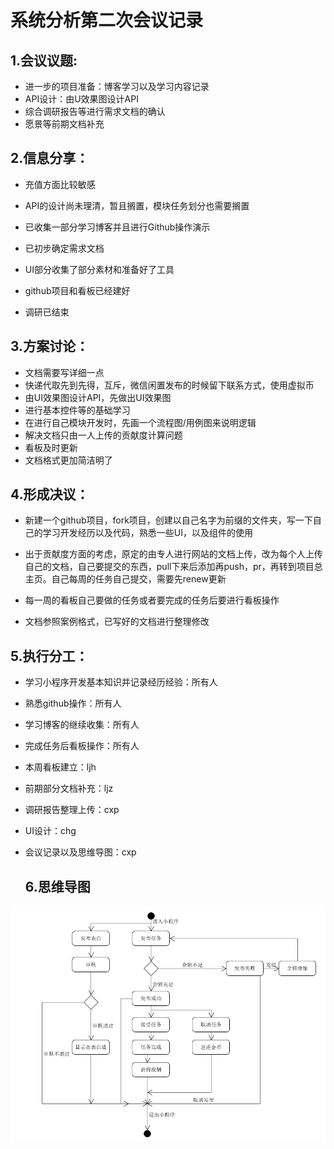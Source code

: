 # 系统分析第二次会议记录

## 1.会议议题:

* 进一步的项目准备：博客学习以及学习内容记录
* API设计：由U效果图设计API
* 综合调研报告等进行需求文档的确认
* 愿景等前期文档补充

## 2.信息分享：

* 充值方面比较敏感
* API的设计尚未理清，暂且搁置，模块任务划分也需要搁置

* 已收集一部分学习博客并且进行Github操作演示

* 已初步确定需求文档

* UI部分收集了部分素材和准备好了工具

* github项目和看板已经建好

* 调研已结束

  

## 3.方案讨论：

* 文档需要写详细一点
* 快递代取先到先得，互斥，微信闲置发布的时候留下联系方式，使用虚拟币
* 由UI效果图设计API，先做出UI效果图
* 进行基本控件等的基础学习
* 在进行自己模块开发时，先画一个流程图/用例图来说明逻辑
* 解决文档只由一人上传的贡献度计算问题
* 看板及时更新
* 文档格式更加简洁明了

## 4.形成决议：

* 新建一个github项目，fork项目，创建以自己名字为前缀的文件夹，写一下自己的学习开发经历以及代码，熟悉一些UI，以及组件的使用

* 出于贡献度方面的考虑，原定的由专人进行网站的文档上传，改为每个人上传自己的文档，自己要提交的东西，pull下来后添加再push，pr，再转到项目总主页。自己每周的任务自己提交，需要先renew更新
* 每一周的看板自己要做的任务或者要完成的任务后要进行看板操作
* 文档参照案例格式，已写好的文档进行整理修改

## 5.执行分工：



- 学习小程序开发基本知识并记录经历经验：所有人

- 熟悉github操作：所有人

* 学习博客的继续收集：所有人

* 完成任务后看板操作：所有人

* 本周看板建立：ljh

* 前期部分文档补充：ljz

* 调研报告整理上传：cxp

* UI设计：chg

* 会议记录以及思维导图：cxp

  

  

  ## 6.思维导图



![思维导图](../../imgsrc/cxp_img/activity_diagram.png)

